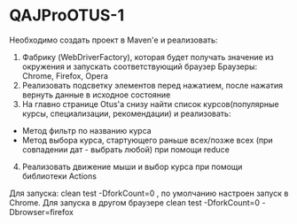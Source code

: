 # QAJProOTUS-1

Необходимо создать проект в Maven'e и реализовать:

1. Фабрику (WebDriverFactory), которая будет получать значение из окружения и запускать соответствующий браузер
Браузеры: Chrome, Firefox, Opera
2. Реализовать подсветку элементов перед нажатием, после нажатия вернуть данные в исходное состояние
3. На главно странице Otus'a снизу найти список курсов(популярные курсы, специализации, рекомендации) и реализовать:
- Метод фильтр по названию курса
- Метод выбора курса, стартующего раньше всех/позже всех (при совпадении дат - выбрать любой) при помощи reduce
4. Реализовать движение мыши и выбор курса при помощи библиотеки Actions

Для запуска: clean test -DforkCount=0 , по умолчанию настроен запуск в Chrome. 
Для запуска в другом браузере clean test -DforkCount=0 -Dbrowser=firefox

